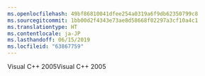 ```yaml
---
ms.openlocfilehash: 49bf86810041dfee254a0319a6f9db62350799c8
ms.sourcegitcommit: 1bb00d2f4343e73ae8d58668f02297a3cf10a4c1
ms.translationtype: HT
ms.contentlocale: ja-JP
ms.lasthandoff: 06/15/2019
ms.locfileid: "63867759"
---
```

<span data-ttu-id="59c62-101">Visual C++ 2005</span><span class="sxs-lookup"><span data-stu-id="59c62-101">Visual C++ 2005</span></span>